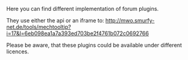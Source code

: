 Here you can find different implementation of forum plugins.

They use either the api or an iframe to: http://mwo.smurfy-net.de/tools/mechtooltip?i=17&l=6eb098ea1a7a393ed703be2f4761b072c0692766

Please be aware, that these plugins could be available under different licences.
